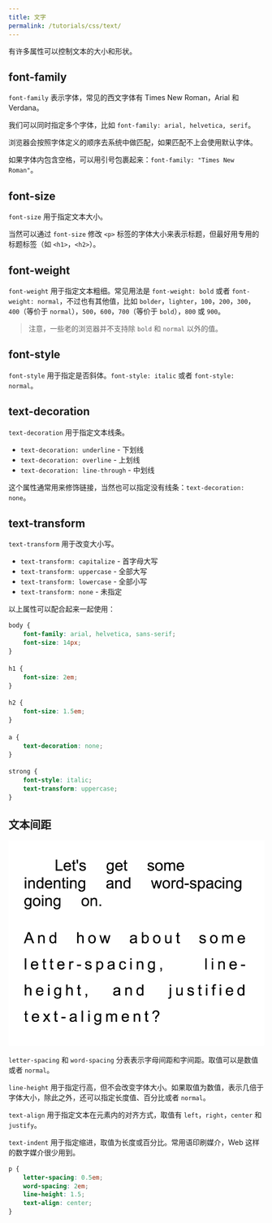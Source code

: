 ```yaml
---
title: 文字
permalink: /tutorials/css/text/
---
```


有许多属性可以控制文本的大小和形状。

## font-family

`font-family` 表示字体，常见的西文字体有 Times New Roman，Arial 和 Verdana。

我们可以同时指定多个字体，比如 `font-family: arial, helvetica, serif`。

浏览器会按照字体定义的顺序去系统中做匹配，如果匹配不上会使用默认字体。

如果字体内包含空格，可以用引号包裹起来：`font-family: "Times New Roman"`。

## font-size

`font-size` 用于指定文本大小。

当然可以通过 `font-size` 修改 `<p>` 标签的字体大小来表示标题，但最好用专用的标题标签（如 `<h1>`，`<h2>`）。

## font-weight

`font-weight` 用于指定文本粗细。常见用法是 `font-weight: bold` 或者 `font-weight: normal`，不过也有其他值，比如 `bolder`，`lighter`，`100`，`200`，`300`，`400`（等价于 `normal`），`500`，`600`，`700`（等价于 `bold`），`800` 或 `900`。

> 注意，一些老的浏览器并不支持除 `bold` 和 `normal` 以外的值。

## font-style

`font-style` 用于指定是否斜体。`font-style: italic` 或者 `font-style: normal`。

## text-decoration

`text-decoration` 用于指定文本线条。

* `text-decoration: underline` - 下划线
* `text-decoration: overline` - 上划线
* `text-decoration: line-through` - 中划线

这个属性通常用来修饰链接，当然也可以指定没有线条：`text-decoration: none`。

## text-transform

`text-transform` 用于改变大小写。

* `text-transform: capitalize` - 首字母大写
* `text-transform: uppercase` - 全部大写
* `text-transform: lowercase` - 全部小写
* `text-transform: none` - 未指定

以上属性可以配合起来一起使用：

```css
body {
    font-family: arial, helvetica, sans-serif;
    font-size: 14px;
}

h1 {
    font-size: 2em;
}

h2 {
    font-size: 1.5em;
}

a {
    text-decoration: none;
}

strong {
    font-style: italic;
    text-transform: uppercase;
}
```

## 文本间距

![](/assets/images/css/spacingOutText.gif)

`letter-spacing` 和 `word-spacing` 分表表示字母间距和字间距。取值可以是数值或者 `normal`。

`line-height` 用于指定行高，但不会改变字体大小。如果取值为数值，表示几倍于字体大小，除此之外，还可以指定长度值、百分比或者 `normal`。

`text-align` 用于指定文本在元素内的对齐方式，取值有 `left`，`right`，`center` 和 `justify`。

`text-indent` 用于指定缩进，取值为长度或百分比。常用语印刷媒介，Web 这样的数字媒介很少用到。

```css
p {
    letter-spacing: 0.5em;
    word-spacing: 2em;
    line-height: 1.5;
    text-align: center;
}
```